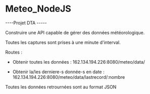 # Meteo_NodeJS

----Projet DTA -----

Construire une API capable de gérer des données météorologique.

Toutes les captures sont prises à une minute d'interval.

Routes :

- Obtenir toutes les données : 162.134.194.226:8080/meteo/data/

- Obtenir la/les derniere-s donnée-s en date : 162.134.194.226:8080/meteo/data/lastrecord/:nombre

Toutes les données retrournées sont au format JSON
